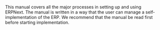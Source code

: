 This manual covers all the major processes in setting up and using ERPNext.
The manual is written in a way that the user can manage a self-implementation
of the ERP. We recommend that the manual be read first before starting
implementation.
